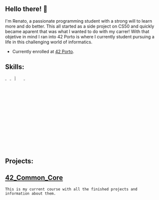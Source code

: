 ## Hello there! 👋

I'm Renato, a passionate programming student with a strong will to learn more and do better. This all started as a side project on CS50 and quickly became aparent that was what I wanted to do with my carrer! 
With that objetive in mind I ran into 42 Porto is where I currently student pursuing a life in this challenging world of informatics.

- Currently enrolled at [42 Porto](https://www.42porto.com/pt/).

## Skills:

<img src="https://github.com/user-attachments/assets/21133812-7da0-4231-afbe-79197baf9533" width=3% height=3%><img src="https://github.com/user-attachments/assets/8e4c33e0-3851-429a-bbb1-b5cd82ccb813" width=3% height=3%><img src="https://github.com/user-attachments/assets/030c40e1-165c-4017-b80a-c9d9f3fbda0b" width=6% height=6%><img src="https://github.com/user-attachments/assets/11e3d9b6-9fa1-43e8-bced-81fe87cb48c3" width=3% height=3%>

## Projects:

  ## [42_Common_Core](https://github.com/rfpoliveira/42_Common_Core/blob/main/README.md)
    This is my current course with all the finished projects and information about them.
  

<!--
**rfpoliveira/rfpoliveira** is a ✨ _special_ ✨ 
repository because its `README.md` (this file) appears on your GitHub profile.

Here are some ideas to get you started:
![linux]()

- 🔭 I’m currently working on ...
- 🌱 I’m currently learning ...
- 👯 I’m looking to collaborate on ...
- 🤔 I’m looking for help with ...

- 💬 Ask me about ...![Uploading bash.svg…]()

- 📫 How to reach me: ...
- 😄 Pronouns: ...
- ⚡ Fun fact: ...
-->

